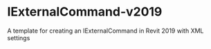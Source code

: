 # IExternalCommand-v2019
A template for creating an IExternalCommand in Revit 2019 with XML settings
